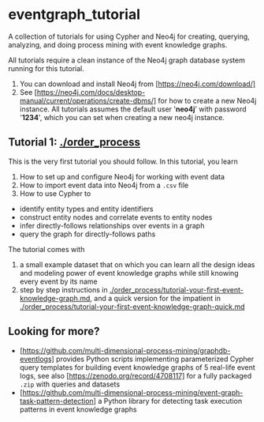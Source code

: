 # eventgraph_tutorial
A collection of tutorials for using Cypher and Neo4j for creating, querying, analyzing, and doing process mining with event knowledge graphs. 

All tutorials require a clean instance of the Neo4j graph database system running for this tutorial.
1. You can download and install Neo4j from [https://neo4j.com/download/]
2. See [https://neo4j.com/docs/desktop-manual/current/operations/create-dbms/] for how to create a new Neo4j instance.
   All tutorials assumes the default user '**neo4j**' with password '**1234**', which you can set when creating a new neo4j instance.

## Tutorial 1: [./order_process](./order_process)

This is the very first tutorial you should follow. In this tutorial, you learn
1. How to set up and configure Neo4j for working with event data
2. How to import event data into Neo4j from a `.csv` file
3. How to use Cypher to
  * identify entity types and entity identifiers
  * construct entity nodes and correlate events to entity nodes
  * infer directly-follows relationships over events in a graph
  * query the graph for directly-follows paths

The tutorial comes with
1. a small example dataset that on which you can learn all the design ideas and modeling power of event knowledge graphs while still knowing every event by its name
2. step by step instructions in [./order_process/tutorial-your-first-event-knowledge-graph.md](./order_process/tutorial-your-first-event-knowledge-graph.md), and a quick version for the impatient in [./order_process/tutorial-your-first-event-knowledge-graph-quick.md](./order_process/tutorial-your-first-event-knowledge-graph-quick.md)

## Looking for more?

* [https://github.com/multi-dimensional-process-mining/graphdb-eventlogs] provides Python scripts implementing parameterized Cypher query templates for building event knowledge graphs of 5 real-life event logs, see also [https://zenodo.org/record/4708117] for a fully packaged `.zip` with queries and datasets
* [https://github.com/multi-dimensional-process-mining/event-graph-task-pattern-detection] a Python library for detecting task execution patterns in event knowledge graphs